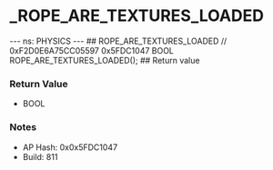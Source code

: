 # _ROPE_ARE_TEXTURES_LOADED

--- ns: PHYSICS --- ## ROPE_ARE_TEXTURES_LOADED  // 0xF2D0E6A75CC05597 0x5FDC1047 BOOL ROPE_ARE_TEXTURES_LOADED();   ## Return value

### Return Value
* BOOL

### Notes
* AP Hash: 0x0x5FDC1047
* Build: 811

